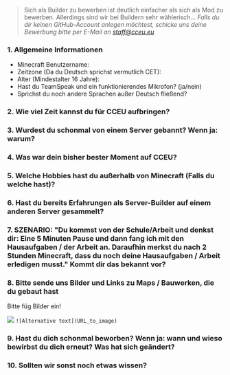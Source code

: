 > Sich als Builder zu bewerben ist deutlich einfacher als sich als Mod zu bewerben. Allerdings sind wir bei Buildern sehr wählerisch... *Falls du dir keinen GitHub-Account anlegen möchtest, schicke uns deine Bewerbung bitte per E-Mail an staff@cceu.eu*

### 1. Allgemeine Informationen
  - Minecraft Benutzername:
  - Zeitzone (Da du Deutsch sprichst vermutlich CET):
  - Alter (Mindestalter 16 Jahre):
  - Hast du TeamSpeak und ein funktionierendes Mikrofon? (ja/nein)
  - Sprichst du noch andere Sprachen außer Deutsch fließend?

### 2. Wie viel Zeit kannst du für CCEU aufbringen?

### 3. Wurdest du schonmal von einem Server gebannt? Wenn ja: warum?

### 4. Was war dein bisher bester Moment auf CCEU?

### 5. Welche Hobbies hast du außerhalb von Minecraft (Falls du welche hast)?

### 6. Hast du bereits Erfahrungen als Server-Builder auf einem anderen Server gesammelt?

### 7. SZENARIO: "Du kommst von der Schule/Arbeit und denkst dir: Eine 5 Minuten Pause und dann fang ich mit den Hausaufgaben / der Arbeit an. Daraufhin merkst du nach 2 Stunden Minecraft, dass du noch deine Hausaufgaben / Arbeit erledigen musst." Kommt dir das bekannt vor? 

### 8. Bitte sende uns Bilder und Links zu Maps / Bauwerken, die du gebaut hast

Bitte füg Bilder ein!

![](http://cceu.eu/img/home_slides/home_slide1.png)
`![Alternative text](URL_to_image)`

### 9. Hast du dich schonmal beworben? Wenn ja: wann und wieso bewirbst du dich erneut? Was hat sich geändert?

### 10. Sollten wir sonst noch etwas wissen?
